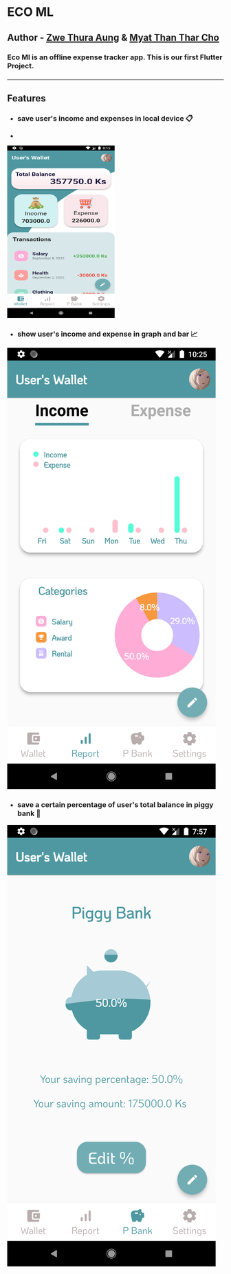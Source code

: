 # ECO ML

## Author - [Zwe Thura Aung](https://github.com/zwethu) &  [Myat Than Thar Cho](https://github.com/myatthantharcho)

 ### Eco Ml is an offline expense tracker app. This is our first Flutter Project.
 ###
<!-- > ### Special thanks to [Phyo Lin Maung](https://github.com/PhyoLinMg) , [Phone Min Myat](https://github.com/PhoneMinMyat) , [Kyaw Zay Ya Lin Tun](https://github.com/kyaw-codes) & [Naing Aung Luu](https://github.com/NaingAungLuu) for helping and giving advices during project. -->
---

## Features

 * ### save user's income and expenses in local device 📋
 * 
 <img src="https://github.com/zwethu/Eco_ml/blob/main/wallet.png" width="250" height="400">

 * ### show user's income and expense in graph and bar 📈

![Report](https://github.com/zwethu/Eco_ml/blob/main/report.png)

 * ### save a certain percentage of user's total balance in piggy bank 🐷

![Piggy Bank](https://github.com/zwethu/Eco_ml/blob/main/piggybank.png)









